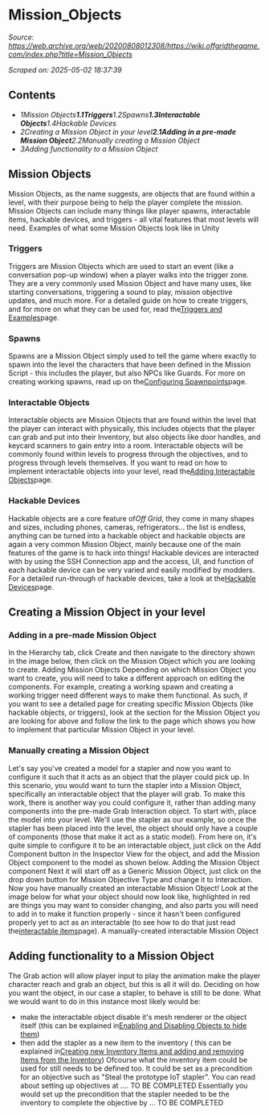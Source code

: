 # Mission_Objects

*Source: https://web.archive.org/web/20200808012308/https://wiki.offgridthegame.com/index.php?title=Mission_Objects*

*Scraped on: 2025-05-02 18:37:39*

## Contents
* *1Mission Objects**1.1Triggers**1.2Spawns**1.3Interactable Objects**1.4Hackable Devices*
* *2Creating a Mission Object in your level**2.1Adding in a pre-made Mission Object**2.2Manually creating a Mission Object*
* *3Adding functionality to a Mission Object*
## Mission Objects
Mission Objects, as the name suggests, are objects that are found within a level, with their purpose being to help the player complete the mission. Mission Objects can include many things like player spawns, interactable items, hackable devices, and triggers - all vital features that most levels will need.
Examples of what some Mission Objects look like in Unity
### Triggers
Triggers are Mission Objects which are used to start an event (like a conversation pop-up window) when a player walks into the trigger zone. They are a very commonly used Mission Object and have many uses, like starting conversations, triggering a sound to play, mission objective updates, and much more. For a detailed guide on how to create triggers, and for more on what they can be used for, read the[Triggers and Examples](Triggers_and_Examples.md)page.
### Spawns
Spawns are a Mission Object simply used to tell the game where exactly to spawn into the level the characters that have been defined in the Mission Script - this includes the player, but also NPCs like Guards. For more on creating working spawns, read up on the[Configuring Spawnpoints](Configuring_Spawnpoints.md)page.
### Interactable Objects
Interactable objects are Mission Objects that are found within the level that the player can interact with physically, this includes objects that the player can grab and put into their Inventory, but also objects like door handles, and keycard scanners to gain entry into a room. Interactable objects will be commonly found within levels to progress through the objectives, and to progress through levels themselves. If you want to read on how to implement interactable objects into your level, read the[Adding Interactable Objects](Adding_Interactable_Objects.md)page.
### Hackable Devices
Hackable objects are a core feature of*Off Grid*, they come in many shapes and sizes, including phones, cameras, refrigerators... the list is endless, anything can be turned into a hackable object and hackable objects are again a very common Mission Object, mainly because one of the main features of the game is to hack into things! Hackable devices are interacted with by using the SSH Connection app and the access, UI, and function of each hackable device can be very varied and easily modified by modders. For a detailed run-through of hackable devices, take a look at the[Hackable Devices](Hackable_Devices.md)page.
## Creating a Mission Object in your level
### Adding in a pre-made Mission Object
In the Hierarchy tab, click Create and then navigate to the directory shown in the image below, then click on the Mission Object which you are looking to create.
Adding Mission Objects
Depending on which Mission Object you want to create, you will need to take a different approach on editing the components. For example, creating a working spawn and creating a working trigger need different ways to make them functional. As such, if you want to see a detailed page for creating specific Mission Objects (like hackable objects, or triggers), look at the section for the Mission Object you are looking for above and follow the link to the page which shows you how to implement that particular Mission Object in your level.
### Manually creating a Mission Object
Let's say you've created a model for a stapler and now you want to configure it such that it acts as an object that the player could pick up. In this scenario, you would want to turn the stapler into a Mission Object, specifically an interactable object that the player will grab. To make this work, there is another way you could configure it, rather than adding many components into the pre-made Grab Interaction object.
To start with, place the model into your level. We'll use the stapler as our example, so once the stapler has been placed into the level, the object should only have a couple of components (those that make it act as a static model).
From here on, it's quite simple to configure it to be an interactable object, just click on the Add Component button in the Inspector View for the object, and add the Mission Object component to the model as shown below.
Adding the Mission Object component
Next it will start off as a Generic Mission Object, just click on the drop down button for Mission Objective Type and change it to Interaction. Now you have manually created an interactable Mission Object! Look at the image below for what your object should now look like, highlighted in red are things you may want to consider changing, and also parts you will need to add in to make it function properly - since it hasn't been configured properly yet to act as an interactable (to see how to do that just read the[interactable items](Interactables.md)page).
A manually-created interactable Mission Object
## Adding functionality to a Mission Object
The Grab action will allow player input to play the animation make the player character reach and grab an object, but this is all it will do. Deciding on how you want the object, in our case a stapler, to behave is still to be done. 
What we would want to do in this instance most likely would be:
* make the interactable object disable it's mesh renderer or the object itself (this can be explained in[Enabling and Disabling Objects to hide them](Enabling_and_Disabling_Objects_to_hide_them.md))
* then add the stapler as a new item to the inventory ( this can be explained in[Creating new Inventory Items and adding and removing Items from the Inventory](Creating_new_Inventory_Items_and_adding_and_removing_Items_from_the_Inventory.md))
Ofcourse what the inventory item could be used for still needs to be defined too. It could be set as a precondition for an objective such as "Steal the prototype IoT stapler". You can read about setting up objectives at .... TO BE COMPLETED
Essentially you would set up the precondition that the stapler needed to be the inventory  to complete the objective by ... TO BE COMPLETED